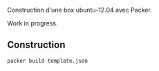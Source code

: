 Construction d'une box ubuntu-12.04 avec Packer.

Work in progress.

Construction
------------

```
packer build template.json
```
